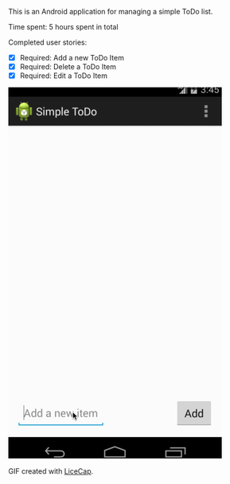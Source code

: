 This is an Android application for managing a simple ToDo list.

Time spent: 5 hours spent in total

Completed user stories:

 * [x] Required: Add a new ToDo Item
 * [x] Required: Delete a ToDo Item 
 * [x] Required: Edit a ToDo Item

![Video Walkthrough](SimpleTodo.gif)

GIF created with [LiceCap](http://www.cockos.com/licecap/).
